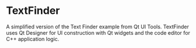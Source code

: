 # TextFinder
A simplified version of the Text Finder example from Qt UI Tools. TextFinder uses Qt Designer for UI construction with Qt widgets and the code editor for C++ application logic.
